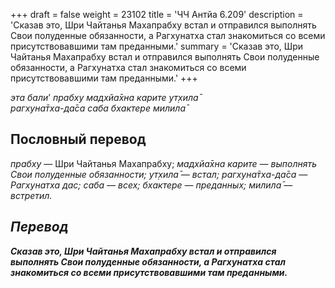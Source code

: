 +++
draft = false
weight = 23102
title = 'ЧЧ Антйа 6.209'
description = 'Сказав это, Шри Чайтанья Махапрабху встал и отправился выполнять Свои полуденные обязанности, а Рагхунатха стал знакомиться со всеми присутствовавшими там преданными.'
summary = 'Сказав это, Шри Чайтанья Махапрабху встал и отправился выполнять Свои полуденные обязанности, а Рагхунатха стал знакомиться со всеми присутствовавшими там преданными.'
+++

_эта бали_’ _прабху мадхйа̄хна карите ут̣хила̄  
рагхуна̄тха-да̄са саба бхактере милила̄_

## Пословный перевод

_прабху_ — Шри Чайтанья Махапрабху; _мадхйа̄хна</em>_ _<em>карите_ — выполнять Свои полуденные обязанности; _ут̣хила̄_ — встал; _рагхуна̄тха_\-_да̄са_ — Рагхунатха дас; _саба_ — всех; _бхактере_ — преданных; _милила̄_ — встретил.

## Перевод

**Сказав это, Шри Чайтанья Махапрабху встал и отправился выполнять Свои полуденные обязанности, а Рагхунатха стал знакомиться со всеми присутствовавшими там преданными.**
